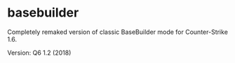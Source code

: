 # basebuilder
Completely remaked version of classic BaseBuilder mode for Counter-Strike 1.6.

Version: Q6 1.2 (2018)
